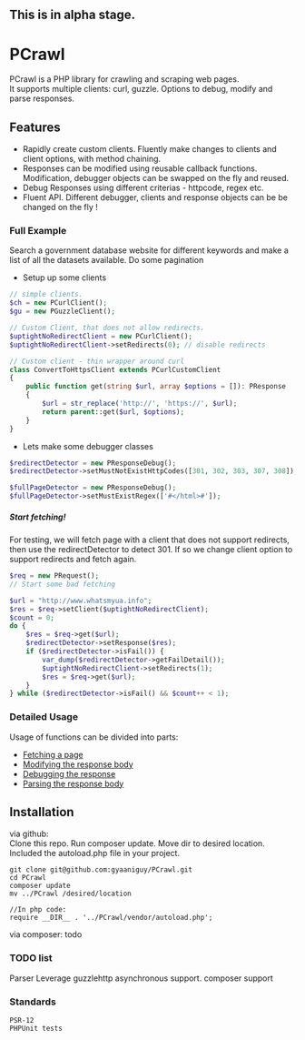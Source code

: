 ## This is in alpha stage.

# PCrawl

PCrawl is a PHP library for crawling and scraping web pages.   
It supports multiple clients: curl, guzzle. Options to debug, modify and parse responses.

## Features
- Rapidly create custom clients. Fluently make changes to clients and client options, with method chaining.
- Responses can be modified using reusable callback functions. Modification, debugger objects can be swapped on the fly and reused.
- Debug Responses using different criterias - httpcode, regex etc.  
- Fluent API. Different debugger, clients and response objects can be be changed on the fly ! 


### Full Example
Search a government database website for different keywords and make a list of all the datasets available. Do some pagination

- Setup up some clients
```php
// simple clients.
$ch = new PCurlClient();
$gu = new PGuzzleClient();

// Custom Client, that does not allow redirects.
$uptightNoRedirectClient = new PCurlClient();
$uptightNoRedirectClient->setRedirects(0); // disable redirects

// Custom client - thin wrapper around curl
class ConvertToHttpsClient extends PCurlCustomClient
{
    public function get(string $url, array $options = []): PResponse
    {
        $url = str_replace('http://', 'https://', $url);
        return parent::get($url, $options);
    }
}
```
- Lets make some debugger classes
```php
$redirectDetector = new PResponseDebug();
$redirectDetector->setMustNotExistHttpCodes([301, 302, 303, 307, 308]);

$fullPageDetector = new PResponseDebug();
$fullPageDetector->setMustExistRegex(['#</html>#']);
```
##### Start fetching!
For testing, we will fetch page with a client that does not support redirects, then use the redirectDetector to detect 301. If so we change client option to support redirects and fetch again.
```php
$req = new PRequest();
// Start some bad fetching

$url = "http://www.whatsmyua.info";
$res = $req->setClient($uptightNoRedirectClient);
$count = 0;
do {
    $res = $req->get($url);
    $redirectDetector->setResponse($res);
    if ($redirectDetector->isFail()) {
        var_dump($redirectDetector->getFailDetail());
        $uptightNoRedirectClient->setRedirects(1);
        $res = $req->get($url);
    }
} while ($redirectDetector->isFail() && $count++ < 1);
```


### Detailed Usage
Usage of functions can be divided into parts:
* [Fetching a page](Usage/Fetching.md)
* [Modifying the response body](Usage/Modify_Response.md)
* [Debugging the response](Usage/Debugging_Response.md)
* [Parsing the response body](Usage/Parse_Response.md)

## Installation
via github:  
Clone this repo. Run composer update. Move dir to desired location. Included the autoload.php file in your project.

```
git clone git@github.com:gyaaniguy/PCrawl.git
cd PCrawl
composer update
mv ../PCrawl /desired/location

//In php code:
require __DIR__ . '../PCrawl/vendor/autoload.php';
```

via composer:
todo



### TODO list
Parser
Leverage guzzlehttp asynchronous support.
composer support

### Standards

```
PSR-12
PHPUnit tests 
```

